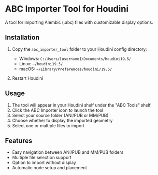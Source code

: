 # ABC Importer Tool for Houdini

A tool for importing Alembic (.abc) files with customizable display options.

## Installation

1. Copy the `abc_importer_tool` folder to your Houdini config directory:
   - Windows: `C:/Users/[username]/Documents/houdini19.5/`
   - Linux: `~/houdini19.5/`
   - macOS: `~/Library/Preferences/houdini/19.5/`

2. Restart Houdini

## Usage

1. The tool will appear in your Houdini shelf under the "ABC Tools" shelf
2. Click the ABC Importer icon to launch the tool
3. Select your source folder (ANI/PUB or MM/PUB)
4. Choose whether to display the imported geometry
5. Select one or multiple files to import

## Features

- Easy navigation between ANI/PUB and MM/PUB folders
- Multiple file selection support
- Option to import without display
- Automatic node setup and placement
